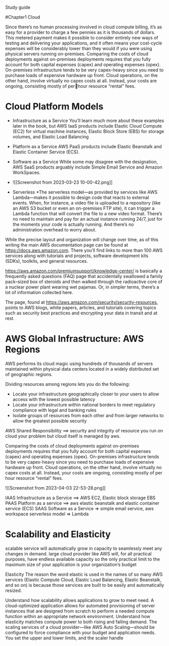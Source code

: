 Study guide

 #Chapter1 Cloud

 Since there’s no human processing involved in cloud compute billing, it’s as easy for a provider to charge a few pennies as it is thousands of dollars. This metered payment makes it possible to consider entirely new ways of testing and delivering your applications, and it often means your cost-cycle expenses will be considerably lower than they would if you were using physical servers running on-premises.
Comparing the costs of cloud deployments against on-premises deployments requires that you fully account for both capital expenses (capex) and operating expenses (opex). On-premises infrastructure tends to be very capex-heavy since you need to purchase loads of expensive hardware up front. Cloud operations, on the other hand, involve virtually no capex costs at all. Instead, your costs are ongoing, consisting mostly of perhour resource “rental” fees.

# Cloud Platform Models

* Infrastructure as a Service
You’ll learn much more about these examples later in the book, but AWS IaaS products include Elastic Cloud Compute (EC2) for virtual machine instances, Elastic Block Store (EBS) for storage volumes, and Elastic Load Balancing

* Platform as a Service
AWS PaaS products include Elastic Beanstalk and Elastic Container Service (ECS).
* Software as a Service
While some may disagree with the designation, AWS SaaS products arguably include Simple Email Service and Amazon WorkSpaces.
* ![[Screenshot from 2023-03-23 10-00-42.png]]
* Serverless 
*The serverless model—as provided by services like AWS Lambda—makes it possible to design code that reacts to external events. When, for instance, a video file is uploaded to a repository (like an AWS S3 bucket or even an on-premises FTP site), it can trigger a Lambda function that will convert the file to a new video format. There’s no need to maintain and pay for an actual instance running 24/7, just for the moments your code is actually running. And there’s no administration overhead to worry about.

While the precise layout and organization will change over time, as of this writing the main AWS documentation page can be found at https://docs.aws.amazon.com. There you’ll find links to more than 100 AWS services along with tutorials and projects, software development kits (SDKs), toolkits, and general resources.

https://aws.amazon.com/premiumsupport/knowledge-center/ is basically a frequently asked questions (FAQ) page that accidentally swallowed a family pack–sized box of steroids and then walked through the radioactive core of a nuclear power plant wearing wet pajamas. Or, in simpler terms, there’s a lot of information collected here.

The page, found at https://aws.amazon.com/security/security-resources, points to AWS blogs, white papers, articles, and tutorials covering topics such as security best practices and encrypting your data in transit and at rest.

# AWS Global Infrastructure: AWS Regions
AWS performs its cloud magic using hundreds of thousands of servers maintained within physical data centers located in a widely distributed set of geographic regions.

Dividing resources among regions lets you do the following: 
* Locate your infrastructure geographically closer to your users to allow access with the lowest possible latency
* Locate your infrastructure within national borders to meet regulatory compliance with legal and banking rules
* Isolate groups of resources from each other and from larger networks to allow the greatest possible security


AWS Shared Responsibility ==> security and integrity of resource you run on cloud your problem but cloud itself is managed by aws.

Comparing the costs of cloud deployments against on-premises deployments requires that you fully account for both capital expenses (capex) and operating expenses (opex). On-premises infrastructure tends to be very capex-heavy since you need to purchase loads of expensive hardware up front. Cloud operations, on the other hand, involve virtually no capex costs at all. Instead, your costs are ongoing, consisting mostly of per hour resource “rental” fees.

![[Screenshot from 2023-04-03 22-53-28.png]]



IAAS Infrastructure as a Service ==> AWS EC2, Elastic block storage EBS
PAAS Platform as a service ==> aws elastic beanstalk and elastic container service (ECS)
SAAS Software as a Service => simple email service, aws workspace
serverless model => Lambda

# Scalability and Elasticity


scalable service will automatically grow in capacity to seamlessly meet any changes in demand. large cloud provider like AWS will, for all practical purposes, have endless available capacity so the only practical limit to the maximum size of your application is your organization’s budget

Elasticity The reason the word elastic is used in the names of so many AWS services (Elastic Compute Cloud, Elastic Load Balancing, Elastic Beanstalk, and so on) is because those services are built to be easily and automatically resized.

Understand how scalability allows applications to grow to meet need. A cloud-optimized application allows for automated provisioning of server instances that are designed from scratch to perform a needed compute function within an appropriate network environment. Understand how elasticity matches compute power to both rising and falling demand. The scaling services of a cloud provider—like AWS Auto Scaling—should be configured to force compliance with your budget and application needs. You set the upper and lower limits, and the scaler handle

